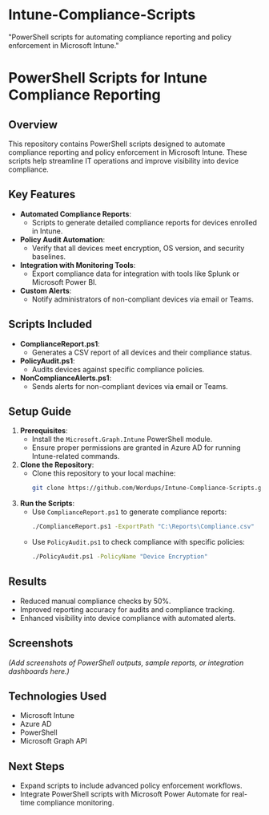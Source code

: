 # Intune-Compliance-Scripts
"PowerShell scripts for automating compliance reporting and policy enforcement in Microsoft Intune."
# PowerShell Scripts for Intune Compliance Reporting

## Overview
This repository contains PowerShell scripts designed to automate compliance reporting and policy enforcement in Microsoft Intune. These scripts help streamline IT operations and improve visibility into device compliance.

## Key Features
- **Automated Compliance Reports**:
  - Scripts to generate detailed compliance reports for devices enrolled in Intune.
- **Policy Audit Automation**:
  - Verify that all devices meet encryption, OS version, and security baselines.
- **Integration with Monitoring Tools**:
  - Export compliance data for integration with tools like Splunk or Microsoft Power BI.
- **Custom Alerts**:
  - Notify administrators of non-compliant devices via email or Teams.

## Scripts Included
- **ComplianceReport.ps1**:
  - Generates a CSV report of all devices and their compliance status.
- **PolicyAudit.ps1**:
  - Audits devices against specific compliance policies.
- **NonComplianceAlerts.ps1**:
  - Sends alerts for non-compliant devices via email or Teams.

## Setup Guide
1. **Prerequisites**:
   - Install the `Microsoft.Graph.Intune` PowerShell module.
   - Ensure proper permissions are granted in Azure AD for running Intune-related commands.
2. **Clone the Repository**:
   - Clone this repository to your local machine:
     ```bash
     git clone https://github.com/Wordups/Intune-Compliance-Scripts.git
     ```
3. **Run the Scripts**:
   - Use `ComplianceReport.ps1` to generate compliance reports:
     ```bash
     ./ComplianceReport.ps1 -ExportPath "C:\Reports\Compliance.csv"
     ```
   - Use `PolicyAudit.ps1` to check compliance with specific policies:
     ```bash
     ./PolicyAudit.ps1 -PolicyName "Device Encryption"
     ```

## Results
- Reduced manual compliance checks by 50%.
- Improved reporting accuracy for audits and compliance tracking.
- Enhanced visibility into device compliance with automated alerts.

## Screenshots
*(Add screenshots of PowerShell outputs, sample reports, or integration dashboards here.)*

## Technologies Used
- Microsoft Intune
- Azure AD
- PowerShell
- Microsoft Graph API

## Next Steps
- Expand scripts to include advanced policy enforcement workflows.
- Integrate PowerShell scripts with Microsoft Power Automate for real-time compliance monitoring.
